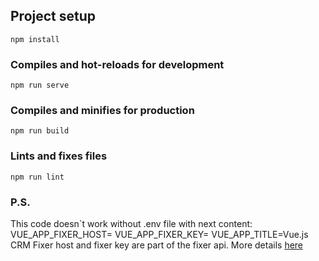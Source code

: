 
## Project setup
```
npm install
```

### Compiles and hot-reloads for development
```
npm run serve
```

### Compiles and minifies for production
```
npm run build
```

### Lints and fixes files
```
npm run lint
```

### P.S.
This code doesn`t work without .env file with next content:
    VUE_APP_FIXER_HOST=
    VUE_APP_FIXER_KEY=
    VUE_APP_TITLE=Vue.js CRM
Fixer host and fixer key are part of the fixer api. More details [here](https://rapidapi.com/fixer/api/fixer-currency "Fixer api")
